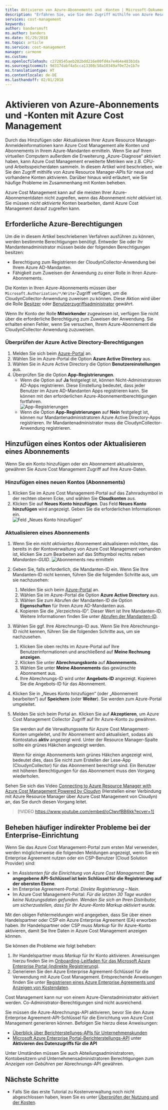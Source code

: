 ```yaml
---
title: Aktivieren von Azure-Abonnements und -Konten | Microsoft-Dokumentation
description: "Erfahren Sie, wie Sie den Zugriff mithilfe von Azure Resource Manager-APIs für neue und vorhandene Konten aktivieren und häufige Probleme im Zusammenhang mit Konten beheben."
services: cost-management
keywords: 
author: bandersmsft
ms.author: banders
ms.date: 01/29/2018
ms.topic: article
ms.service: cost-management
manager: carmonm
ms.custom: 
ms.openlocfilehash: c2728545aeb202bdd216e00fd4a7e464e483b1da
ms.sourcegitcommit: 9d317dabf4a5cca13308c50a10349af0e72e1b7e
ms.translationtype: HT
ms.contentlocale: de-DE
ms.lasthandoff: 02/01/2018
---
```

# <a name="activate-azure-subscriptions-and-accounts-with-azure-cost-management"></a>Aktivieren von Azure-Abonnements und -Konten mit Azure Cost Management

Durch das Hinzufügen oder Aktualisieren Ihrer Azure Resource Manager-Anmeldeinformationen kann Azure Cost Management alle Konten und Abonnements in Ihrem Azure-Mandanten ermitteln. Wenn Sie auf Ihren virtuellen Computern außerdem die Erweiterung „Azure-Diagnose“ aktiviert haben, kann Azure Cost Management erweiterte Metriken wie z.B. CPU- und Arbeitsspeicherdaten sammeln. In diesem Artikel wird beschrieben, wie Sie den Zugriff mithilfe von Azure Resource Manager-APIs für neue und vorhandene Konten aktivieren. Darüber hinaus wird erläutert, wie Sie häufige Probleme im Zusammenhang mit Konten beheben.

Azure Cost Management kann auf die meisten Ihrer Azure-Abonnementdaten nicht zugreifen, wenn das Abonnement _nicht aktiviert_ ist. Sie müssen _nicht aktivierte_ Konten bearbeiten, damit Azure Cost Management darauf zugreifen kann.

## <a name="required-azure-permissions"></a>Erforderliche Azure-Berechtigungen

Um die in diesem Artikel beschriebenen Verfahren ausführen zu können, werden bestimmte Berechtigungen benötigt. Entweder Sie oder Ihr Mandantenadministrator müssen beide der folgenden Berechtigungen besitzen:

- Berechtigung zum Registrieren der CloudynCollector-Anwendung bei Ihrem Azure AD-Mandanten.
- Fähigkeit zum Zuweisen der Anwendung zu einer Rolle in Ihren Azure-Abonnements.

Die Konten in Ihren Azure-Abonnements müssen über `Microsoft.Authorization/*/Write`-Zugriff verfügen, um die CloudynCollector-Anwendung zuweisen zu können. Diese Aktion wird über die Rolle [Besitzer](../active-directory/role-based-access-built-in-roles.md#owner) oder [Benutzerzugriffsadministrator](../active-directory/role-based-access-built-in-roles.md#user-access-administrator) gewährt.

Wenn Ihr Konto der Rolle **Mitwirkender** zugewiesen ist, verfügen Sie nicht über die erforderliche Berechtigung zum Zuweisen der Anwendung. Sie erhalten einen Fehler, wenn Sie versuchen, Ihrem Azure-Abonnement die CloudynCollector-Anwendung zuzuweisen.

### <a name="check-azure-active-directory-permissions"></a>Überprüfen der Azure Active Directory-Berechtigungen

1. Melden Sie sich beim [Azure-Portal](https://portal.azure.com) an.
2. Wählen Sie im Azure-Portal die Option **Azure Active Directory** aus.
3. Wählen Sie in Azure Active Directory die Option **Benutzereinstellungen** aus.
4. Überprüfen Sie die Option **App-Registrierungen**.
    - Wenn die Option auf **Ja** festgelegt ist, können Nicht-Administratoren AD-Apps registrieren. Diese Einstellung bedeutet, dass jeder Benutzer im Azure AD-Mandanten Apps registrieren kann. Sie können mit den erforderlichen Azure-Abonnementberechtigungen fortfahren.  
    ![App-Registrierungen](./media/activate-subs-accounts/app-register.png)
    - Wenn die Option **App-Registrierungen** auf **Nein** festgelegt ist, können nur Mandantenadministratoren Azure Active Directory-Apps registrieren. Ihr Mandantenadministrator muss die CloudynCollector-Anwendung registrieren.


## <a name="add-an-account-or-update-a-subscription"></a>Hinzufügen eines Kontos oder Aktualisieren eines Abonnements

Wenn Sie ein Konto hinzufügen oder ein Abonnement aktualisieren, gewähren Sie Azure Cost Management Zugriff auf Ihre Azure-Daten.

### <a name="add-a-new-account-subscription"></a>Hinzufügen eines neuen Kontos (Abonnements)

1. Klicken Sie im Azure Cost Management-Portal auf das Zahnradsymbol in der rechten oberen Ecke, und wählen Sie **Cloudkonten** aus.
2. Klicken Sie auf **Neues Konto hinzufügen**. Das Feld **Neues Konto hinzufügen** wird angezeigt. Geben Sie die erforderlichen Informationen ein.  
    ![Feld „Neues Konto hinzufügen“](./media/activate-subs-accounts//add-new-account.png)

### <a name="update-a-subscription"></a>Aktualisieren eines Abonnements

1. Wenn Sie ein _nicht aktiviertes_ Abonnement aktualisieren möchten, das bereits in der Kontoverwaltung von Azure Cost Management vorhanden ist, klicken Sie zum Bearbeiten auf das Stiftsymbol rechts neben _Mandanten-GUID_.
    ![Abonnements neu ermitteln](./media/activate-subs-accounts/existing-sub.png)
2. Geben Sie, falls erforderlich, die Mandanten-ID ein. Wenn Sie Ihre Mandanten-ID nicht kennen, führen Sie die folgenden Schritte aus, um sie nachzusehen:
    1. Melden Sie sich beim [Azure-Portal](https://portal.azure.com) an.
    2. Wählen Sie im Azure-Portal die Option **Azure Active Directory** aus.
    3. Wählen Sie zum Abrufen der Mandanten-ID die Option **Eigenschaften** für Ihren Azure AD-Mandanten aus.
    4. Kopieren Sie die „Verzeichnis-ID“. Dieser Wert ist Ihre Mandanten-ID.
    Weitere Informationen finden Sie unter [Abrufen der Mandanten-ID](../azure-resource-manager/resource-group-create-service-principal-portal.md#get-tenant-id).
3. Wählen Sie ggf. Ihre Abrechnungs-ID aus. Wenn Sie Ihre Abrechnungs-ID nicht kennen, führen Sie die folgenden Schritte aus, um sie nachzusehen.
    1. Klicken Sie oben rechts im Azure-Portal auf Ihre Benutzerinformationen und anschließend auf **Meine Rechnung anzeigen**.
    2. Klicken Sie unter **Abrechnungskonto** auf **Abonnements**.
    3. Wählen Sie unter **Meine Abonnements** das gewünschte Abonnement aus.
    4. Ihre Abrechnungs-ID wird unter **Angebots-ID** angezeigt. Kopieren Sie die Angebots-ID für das Abonnement.
4. Klicken Sie in „Neues Konto hinzufügen“ (oder „Abonnement bearbeiten“) auf **Speichern** (oder **Weiter**). Sie werden zum Azure-Portal umgeleitet.
5. Melden Sie sich beim Portal an. Klicken Sie auf **Akzeptieren**, um Azure Cost Management Collector Zugriff auf Ihr Azure-Konto zu gewähren.

    Sie werden auf die Verwaltungsseite für Azure Cost Management-Konten umgeleitet, und Ihr Abonnement wird aktualisiert, sodass als Kontostatus **aktiv** angezeigt wird. Unter der Resource Manager-Spalte sollte ein grünes Häkchen angezeigt werden.

    Wenn für einige Abonnements kein grünes Häkchen angezeigt wird, bedeutet dies, dass Sie nicht zum Erstellen der Lese-App (CloudynCollector) für das Abonnement berechtigt sind. Ein Benutzer mit höheren Berechtigungen für das Abonnement muss den Vorgang wiederholen.

Sehen Sie sich das Video [Connecting to Azure Resource Manager with Azure Cost Management Powered by Cloudyn](https://youtu.be/oCIwvfBB6kk) (Herstellen einer Verbindung mit Azure Resource Manager über Azure Cost Management von Cloudyn) an, das Sie durch diesen Vorgang leitet.

>[!VIDEO https://www.youtube.com/embed/oCIwvfBB6kk?ecver=1]

## <a name="resolve-common-indirect-enterprise-set-up-problems"></a>Beheben häufiger indirekter Probleme bei der Enterprise-Einrichtung

Wenn Sie das Azure Cost Management-Portal zum ersten Mal verwenden, werden möglicherweise die folgenden Meldungen angezeigt, wenn Sie ein Enterprise Agreement nutzen oder ein CSP-Benutzer (Cloud Solution Provider) sind:

- Im *Assistenten für die Einrichtung von Azure Cost Management*: **Der angegebene API-Schlüssel ist kein Schlüssel für die Registrierung auf der obersten Ebene**.
- Im Enterprise Agreement-Portal: *Direkte Registrierung – Nein*.
- Im Azure Cost Management-Portal: *Für die letzten 30 Tage wurden keine Nutzungsdaten gefunden. Wenden Sie sich an Ihren Distributor, um sicherzustellen, dass für Ihr Azure-Konto Markup aktiviert wurde.*

Mit den obigen Fehlermeldungen wird angegeben, dass Sie über einen Handelspartner oder CSP ein Azure Enterprise Agreement (EA) erworben haben. Ihr Handelspartner oder CSP muss _Markup_ für Ihr Azure-Konto aktivieren, damit Sie Ihre Daten in Azure Cost Management anzeigen können.

Sie können die Probleme wie folgt beheben:

1. Ihr Handelspartner muss _Markup_ für Ihr Konto aktivieren. Anweisungen hierzu finden Sie im [Onboarding-Leitfaden für das Microsoft Azure Enterprise Portal (indirekte Registrierung)](https://ea.azure.com/api/v3Help/v2IndirectCustomerOnboardingGuide).
2. Generieren Sie den Azure Enterprise Agreement-Schlüssel für die Verwendung mit Azure Cost Management. Entsprechende Anweisungen finden Sie unter [Registrieren eines Azure Enterprise Agreements und Anzeigen von Kostendaten](https://docs.microsoft.com/en-us/azure/cost-management/quick-register-ea).

Cost Management kann nur von einem Azure-Dienstadministrator aktiviert werden. Co-Administrator-Berechtigungen sind nicht ausreichend.

Sie müssen die Azure-Abrechnungs-API aktivieren, bevor Sie den Azure Enterprise Agreement-API-Schlüssel für die Einrichtung von Azure Cost Management generieren können. Befolgen Sie hierzu diese Anweisungen:

- [Überblick über Berichterstellungs-APIs für Unternehmenskunden](../billing/billing-enterprise-api.md)
- [Microsoft Azure Enterprise Portal-Berichterstellungs-API](https://ea.azure.com/helpdocs/reportingAPI) unter **Aktivieren des Datenzugriffs für die API**

Unter Umständen müssen Sie auch Abteilungsadministratoren, Kontobesitzern und Unternehmensadministratoren Berechtigungen zum _Anzeigen von Gebühren_ per Abrechnungs-API gewähren.

## <a name="next-steps"></a>Nächste Schritte

- Falls Sie das erste Tutorial zu Kostenverwaltung noch nicht abgeschlossen haben, lesen Sie es unter [Überprüfen der Nutzung und der Kosten](tutorial-review-usage.md).
